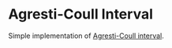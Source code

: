 Agresti-Coull Interval
=====================

Simple implementation of [Agresti-Coull interval](http://en.wikipedia.org/wiki/Binomial_proportion_confidence_interval).